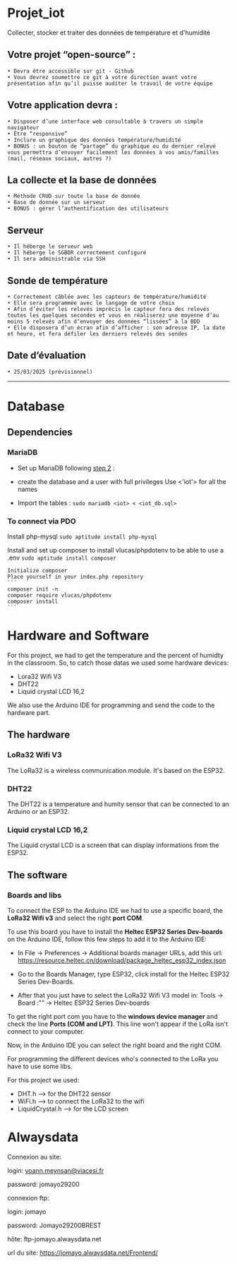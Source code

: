 # Projet_iot
Collecter, stocker et traiter des données de température et d'humidité

## Votre projet “open-source” :
    • Devra être accessible sur git - Github
    • Vous devrez soumettre ce git à votre direction avant votre présentation afin qu’il puisse auditer le travail de votre équipe  

## Votre application devra :
    • Disposer d’une interface web consultable à travers un simple navigateur  
    • Être “responsive”  
    • Inclure un graphique des données température/humidité  
    • BONUS : un bouton de “partage” du graphique ou du dernier relevé vous permettra d’envoyer facilement les données à vos amis/familles (mail, réseaux sociaux, autres ?)  

## La collecte et la base de données
    • Méthode CRUD sur toute la base de donnée    
    • Base de donnée sur un serveur   
    • BONUS : gérer l’authentification des utilisateurs  
## Serveur
    • Il héberge le serveur web  
    • Il héberge le SGBDR correctement configuré  
    • Il sera administrable via SSH  
## Sonde de température
    • Correctement câblée avec les capteurs de température/humidité  
    • Elle sera programmée avec le langage de votre choix  
    • Afin d’éviter les relevés imprécis le capteur fera des relevés toutes les quelques secondes et vous en réaliserez une moyenne d’au moins 5 relevés afin d’envoyer des données “lissées” à la BDD  
    • Elle disposera d’un écran afin d’afficher : son adresse IP, la date et heure, et fera défiler les derniers relevés des sondes  

## Date d’évaluation 
    • 25/03/2025 (prévisionnel)  

------------------------------------------------------------------------------------------------------------------

# Database
## Dependencies
### MariaDB
- Set up MariaDB following [step 2](https://github.com/JohanBZH/Hebergement_web_php) :
- create the database and a user with full privileges
    Use <'iot'> for all the names

- Import the tables :
```sudo mariadb <iot> < <iot_db.sql>```

### To connect via PDO
Install php-mysql
```sudo aptitude install php-mysql```

Install and set up composer to install vlucas/phpdotenv to be able to use a .env
```sudo aptitude install composer```

    Initialize composer
    Place yourself in your index.php repository
    ```
    composer init -n
    composer require vlucas/phpdotenv
    composer install
    ```

# Hardware and Software 

For this project, we had to get the temperature and the percent of humidty in the classroom. So, to catch those datas we used some hardware devices: 

- Lora32 Wifi V3
- DHT22
- Liquid crystal LCD 16,2

We also use the Arduino IDE for programming and send the code to the hardware part.

## The hardware

### LoRa32 Wifi V3

The LoRa32 is a wireless communication module. It's based on the ESP32.

### DHT22 

The DHT22 is a temperature and humity sensor that can be connected to an Arduino or an ESP32.

### Liquid crystal LCD 16,2

The Liquid crystal LCD is a screen that can display informations from the ESP32.

## The software

### Boards and libs

To connect the ESP to the Arduino IDE we had to use a specific board, the **LoRa32 Wifi v3** and select the right **port COM**.

To use this board you have to install the **Heltec ESP32 Series Dev-boards** on the Arduino IDE, follow this few steps to add it to the Arduino IDE:

- In File -> Preferences -> Additional boards manager URLs, add this url: https://resource.heltec.cn/download/package_heltec_esp32_index.json

- Go to the Boards Manager, type ESP32, click install for the Heltec ESP32 Series Dev-Boards.

- After that you just have to select the LoRa32 Wifi V3 model in:
    Tools -> Board :"" -> Heltec ESP32 Series Dev-boards

To get the right port com you have to the **windows device manager** and check the line **Ports (COM and LPT)**. This line won't appear if the LoRa isn't connect to your computer.

Now, in the Arduino IDE you can select the right board and the right COM.

For programming the different devices who's connected to the LoRa you have to use some libs. 

For this project we used:

- DHT.h --> for the DHT22 sensor
- WiFi.h --> to connect the LoRa32 to the wifi
- LiquidCrystal.h --> for the LCD screen 


# Alwaysdata

Connexion au site:

login: yoann.meynsan@viacesi.fr

password: jomayo29200

connexion ftp:

login: jomayo

password: Jomayo29200BREST

hôte: ftp-jomayo.alwaysdata.net

url du site: https://jomayo.alwaysdata.net/Frontend/